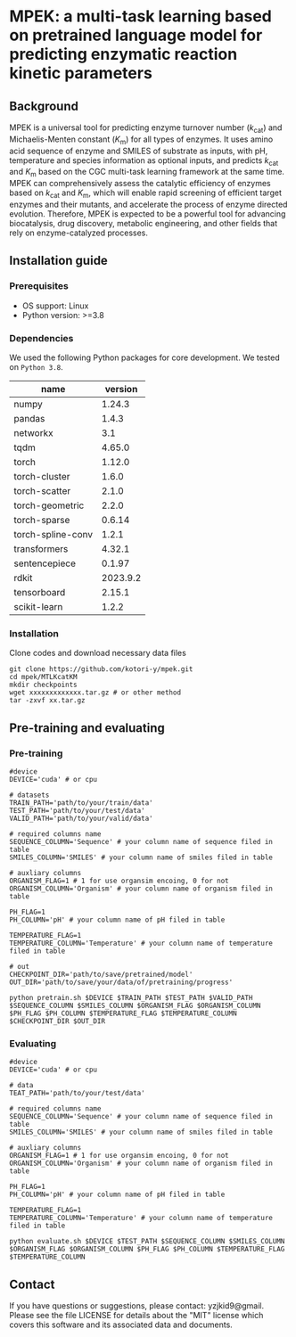 # MPEK: a multi-task learning based on pretrained language model for predicting enzymatic reaction kinetic parameters

## Background

MPEK is a universal tool for predicting enzyme turnover number (*k*<sub>cat</sub>) and Michaelis-Menten constant (*K*<sub>m</sub>) for all types of enzymes. It uses amino acid sequence of enzyme and SMILES of substrate as inputs, with pH, temperature and species information as optional inputs, and predicts *k*<sub>cat</sub> and *K*<sub>m</sub> based on the CGC multi-task learning framework at the same time. MPEK can comprehensively assess the catalytic efficiency of enzymes based on *k*<sub>cat</sub> and *K*<sub>m</sub>, which will enable rapid screening of efficient target enzymes and their mutants, and accelerate the process of enzyme directed evolution. Therefore, MPEK is expected to be a powerful tool for advancing biocatalysis, drug discovery, metabolic engineering, and other fields that rely on enzyme-catalyzed processes.

## Installation guide

### Prerequisites

- OS support: Linux
- Python version: >=3.8

### Dependencies

We used the following Python packages for core development. We tested on `Python 3.8`.

| name              | version  |
| ----------------- | -------- |
| numpy             | 1.24.3   |
| pandas            | 1.4.3    |
| networkx          | 3.1      |
| tqdm              | 4.65.0   |
| torch             | 1.12.0   |
| torch-cluster     | 1.6.0    |
| torch-scatter     | 2.1.0    |
| torch-geometric   | 2.2.0    |
| torch-sparse      | 0.6.14   |
| torch-spline-conv | 1.2.1    |
| transformers      | 4.32.1   |
| sentencepiece     | 0.1.97   |
| rdkit             | 2023.9.2 |
| tensorboard       | 2.15.1   |
| scikit-learn      | 1.2.2    |

### Installation

Clone codes and download necessary data files

```shell
git clone https://github.com/kotori-y/mpek.git
cd mpek/MTLKcatKM
mkdir checkpoints
wget xxxxxxxxxxxxx.tar.gz # or other method
tar -zxvf xx.tar.gz
```

## Pre-training and evaluating

### Pre-training

```shell
#device
DEVICE='cuda' # or cpu

# datasets
TRAIN_PATH='path/to/your/train/data'
TEST_PATH='path/to/your/test/data'
VALID_PATH='path/to/your/valid/data'

# required columns name
SEQUENCE_COLUMN='Sequence' # your column name of sequence filed in table
SMILES_COLUMN='SMILES' # your column name of smiles filed in table

# auxliary columns
ORGANISM_FLAG=1 # 1 for use organsim encoing, 0 for not
ORGANISM_COLUMN='Organism' # your column name of organism filed in table

PH_FLAG=1
PH_COLUMN='pH' # your column name of pH filed in table

TEMPERATURE_FLAG=1
TEMPERATURE_COLUMN='Temperature' # your column name of temperature filed in table

# out
CHECKPOINT_DIR='path/to/save/pretrained/model'
OUT_DIR='path/to/save/your/data/of/pretraining/progress'
```

```shell
python pretrain.sh $DEVICE $TRAIN_PATH $TEST_PATH $VALID_PATH $SEQUENCE_COLUMN $SMILES_COLUMN $ORGANISM_FLAG $ORGANISM_COLUMN $PH_FLAG $PH_COLUMN $TEMPERATURE_FLAG $TEMPERATURE_COLUMN $CHECKPOINT_DIR $OUT_DIR
```

### Evaluating

```shell
#device
DEVICE='cuda' # or cpu

# data
TEAT_PATH='path/to/your/test/data'

# required columns name
SEQUENCE_COLUMN='Sequence' # your column name of sequence filed in table
SMILES_COLUMN='SMILES' # your column name of smiles filed in table

# auxliary columns
ORGANISM_FLAG=1 # 1 for use organsim encoing, 0 for not
ORGANISM_COLUMN='Organism' # your column name of organism filed in table

PH_FLAG=1
PH_COLUMN='pH' # your column name of pH filed in table

TEMPERATURE_FLAG=1
TEMPERATURE_COLUMN='Temperature' # your column name of temperature filed in table
```

```shell
python evaluate.sh $DEVICE $TEST_PATH $SEQUENCE_COLUMN $SMILES_COLUMN $ORGANISM_FLAG $ORGANISM_COLUMN $PH_FLAG $PH_COLUMN $TEMPERATURE_FLAG $TEMPERATURE_COLUMN
```

## Contact

If you have questions or suggestions, please contact: yzjkid9@gmail.<br>Please see the file LICENSE for details about the "MIT" license which covers this software and its associated data and documents.